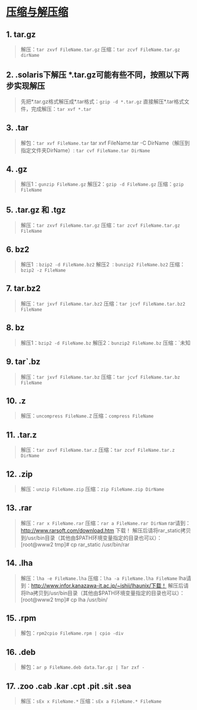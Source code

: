 # [压缩与解压缩][1]

## 1. tar.gz

> 解压：`tar zxvf FileName.tar.gz`
> 压缩：`tar zcvf FileName.tar.gz dirName`

## 2. .solaris下解压 *.tar.gz可能有些不同，按照以下两步实现解压

> 先把*.tar.gz格式解压成*.tar格式：`gzip -d *.tar.gz`
> 直接解压*.tar格式文件，完成解压：`tar xvf *.tar`

## 3. .tar

> 解包：`tar xvf FileName.tar`
> tar xvf FileName.tar -C DirName（解压到指定文件夹DirName）: `tar cvf FileName.tar DirName`

## 4. .gz

> 解压1：`gunzip FileName.gz`
> 解压2：`gzip -d FileName.gz`
> 压缩：`gzip FileName`

## 5. .tar.gz 和 .tgz

> 解压：`tar zxvf FileName.tar.gz`
> 压缩：`tar zcvf FileName.tar.gz FileName`

## 6. bz2

> 解压1 `：bzip2 -d FileName.bz2`
> 解压2 `：bunzip2 FileName.bz2`
> 压缩：` bzip2 -z FileName`

## 7. tar.bz2

> 解压：`tar jxvf FileName.tar.bz2`
> 压缩：`tar jcvf FileName.tar.bz2 FileName`

## 8. bz

> 解压1：`bzip2 -d FileName.bz`
> 解压2：`bunzip2 FileName.bz`
> 压缩：`未知

## 9. tar`.bz

> 解压：`tar jxvf FileName.tar.bz`
> 压缩：`tar jcvf FileName.tar.bz FileName`

## 10. .z

> 解压：`uncompress FileName.Z`
> 压缩：`compress FileName`

## 11. .tar.z

> 解压：`tar zxvf FileName.tar.z`
> 压缩：`tar zcvf FileName.tar.z DirName`

## 12. .zip

> 解压：`unzip FileName.zip`
> 压缩：`zip FileName.zip DirName`

## 13. .rar

> 解压：`rar x FileName.rar`
> 压缩：`rar a FileName.rar DirNam`
> rar请到：http://www.rarsoft.com/download.htm 下载！
> 解压后请将rar_static拷贝到/usr/bin目录（其他由$PATH环境变量指定的目录也可以）：
> [root@www2 tmp]# cp rar_static /usr/bin/rar

## 14. .lha

> 解压：`lha -e FileName.lha`
> 压缩：`lha -a FileName.lha FileName`
> lha请到：http://www.infor.kanazawa-it.ac.jp/~ishii/lhaunix/下载！
> 解压后请将lha拷贝到/usr/bin目录（其他由$PATH环境变量指定的目录也可以）：
> [root@www2 tmp]# cp lha /usr/bin/

## 15. .rpm

> 解包：`rpm2cpio FileName.rpm | cpio -div`

## 16. .deb

> 解包：`ar p FileName.deb data.Tar.gz | Tar zxf -`

## 17. .zoo .cab .kar .cpt .pit .sit .sea

> 解压：`sEx x FileName.*`
> 压缩：`sEx a FileName.* FileName`

[1]: https://blog.csdn.net/qq_32907195/article/details/122861218
